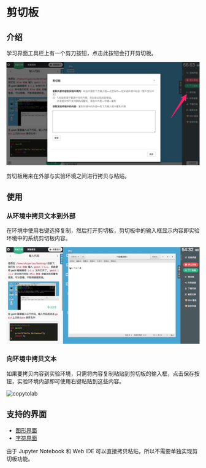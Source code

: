 # 剪切板

## 介绍

学习界面工具栏上有一个剪刀按钮，点击此按钮会打开剪切板。

![clipboard](../images/clipboard.jpg)

剪切板用来在外部与实验环境之间进行拷贝与粘贴。

## 使用

### 从环境中拷贝文本到外部

在环境中使用右键选择复制，然后打开剪切板，剪切板中的输入框显示内容即实验环境中的系统剪切板内容。

![copyfromlab](../images/copyfromlab.gif)

### 向环境中拷贝文本

如果要拷贝内容到实验环境，只需将内容复制粘贴到剪切板的输入框，点击保存按钮，实验环境内部即可使用右键粘贴到这些内容。

![copytolab](../images/copytolab.gif)

## 支持的界面

* [图形界面](../feature/desktop.md)
* [字符界面](../feature/terminal.md)

由于 Jupyter Notebook 和 Web IDE 可以直接拷贝粘贴，所以不需要单独实现剪切板功能。
